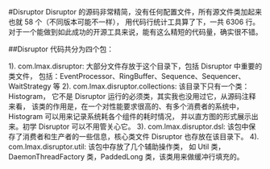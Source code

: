 #Disruptor
Disruptor 的源码非常精简，没有任何配置文件，所有源文件类加起来也就 58 个（不同版本可能不一样），
用代码行统计工具算了下，一共 6306 行。
对于一个能做到如此成功的开源工具来说，能有这么精短的代码量，确实很不错。

##Disruptor 代码共分为四个包：

1). com.lmax.disruptor: 大部分文件存放于这个目录下，包括 Disruptor 中重要的类文件，
    包括：EventProcessor、RingBuffer、Sequence、Sequencer、WaitStrategy 等
2). com.lmax.disruptor.collections: 该目录下只有一个类：Histogram，
    它不是 Disruptor 运行的必须类，其实我也没用过它，从源码注释来看，
    该类的作用是，在一个对性能要求很高的、有多个消费者的系统中，Histogram 可以用来记录系统耗各个组件的耗时情况，
    并以直方图的形式展示出来。初学 Disruptor 可以不用管关心它。
3). com.lmax.disruptor.dsl: 该包中保存了消费者和生产者的一些信息，核心类文件 Disruptor 也存放在该目录下。
4). com.lmax.disruptor.util: 该包中存放了几个辅助操作类，
    如 Util 类，DaemonThreadFactory 类，PaddedLong 类，该类用来做缓冲行填充的。